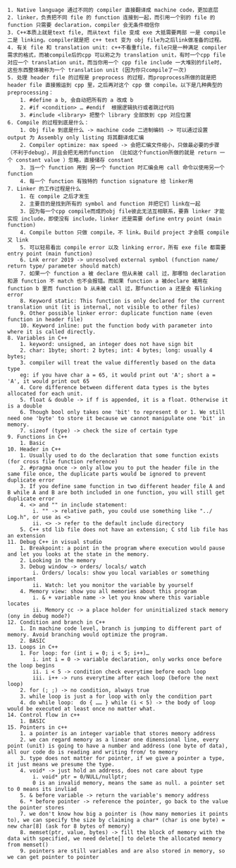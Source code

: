	1. Native language 通过不同的 compiler 直接翻译成 machine code，更加底层
	2. linker，负责把不同 file 的 function 连接到一起，而引用一个别的 file 的 function 只需要 declaration，compiler 会无条件相信你
	3. C++本质上就是text file, 而从text file 变成 exe 大抵需要两部 一是 compile 二是 linking。compiler就是把 c++ text 变为 obj file为之后link做准备的过程。
	4. 有关 file 和 translation unit: c++不看重file，file只是一种满足 compiler需求的格式，而被compile后的cpp 可以称之为 translation unit，有时一个cpp file 对应一个 translation unit，而当你用一个 cpp file include 一大堆别的file时，这些东西整体被称为一个 translation unit (因为你只compile了一次)
	5. 处理 header file 的过程是 preprocess 的过程，而proprocess所做的就是把 header file 直接搬运到 cpp 里，之后再对这个 cpp 做 compile。以下是几种典型的 preprocessing：
		1. #define a b, 会自动把所有的 a 改成 b
		2. #if <condition> … #endif  根据逻辑执行或者跳过代码
		3. #include <library> 把整个 library 全部放到 cpp 对应位置
	6. Compile 的过程到底是什么：
		1. Obj file 到底是什么 -> machine code 二进制编码 -> 可以通过设置 output 为 Assembly only listing 将其翻译成汇编
		2. Compiler optimize: max speed -> 会把汇编文件缩小，只做最必要的步骤（不利于debug），并且会把无用的function （比如这个function所做的就是 return 一个 constant value ）忽略，直接储存 constant
		3. 当一个 function 用到 另一个 function 时汇编会用 call 命令以使用另一个function
		4. 每一个 function 有独特的 function signature 给 linker用
	7. Linker 的工作过程是什么
		1. 在 compile 之后才发生
		2. 主要目的是找到所有的 symbol and function 并把它们 link在一起
		3. 因为每一个cpp compile而成的obj file彼此无法互相联系，要靠 linker 才能实现 include，即使没有 include，linker 还是需要 define entry point (main function)
		4. Compile button 只做 compile，不 link。Build project 才会既 compile 又 link
		5. 可以轻易看出 compile error 以及 linking error，所有 exe file 都需要 entry point (main function)
		6. Lnk error 2019 -> unresolved external symbol (function name/ return type/ parameter should match)
		7. 如果一个 function a 被 declare 但从未被 call 过，那哪怕 declaration 和源 function 不 match 也不会报错。而如果 function a 被declare 被用在 function b 里而 function b 从未被 call 过，那function a 还是会 有linking error
		8. Keyword static: This function is only declared for the current translation unit (it is internal, not visible to other files)
		9. Other possible linker error: duplicate function name (even function in header file)
		10. Keyword inline: put the function body with parameter into where it is called directly.
	8. Variables in C++
		1. keyword: unsigned, an integer does not have sign bit
		2. char: 1byte; short: 2 bytes; int: 4 bytes; long: usually 4 bytes;
		3. compiler will treat the value differently based on the data type 
		eg: if you have char a = 65, it would print out 'A'; short a = 'A', it would print out 65  
		4. Core difference between different data types is the bytes allocated for each unit.
		5. float & double -> if f is appended, it is a float. Otherwise it is a double
		6. Though bool only takes one 'bit' to represent 0 or 1. We still need one 'byte' to store it because we cannot manipulate one 'bit' in memory.
		7. sizeof (type) -> check the size of certain type
	9. Functions in C++
		1. Basic
	10. Header in C++
		1. Usually used to do the declaration that some function exists (for cross file function reference)
		2. #pragma once -> only allow you to put the header file in the same file once, the duplicate parts would be ignored to prevent duplicate error
		3. If you define same function in two different header file A and B while A and B are both included in one function, you will still get duplicate error
		4. <> and "" in include statement: 
			i. "" -> relative path, you could use something like "../ Log.h", or use as <>
			ii. <> -> refer to the default include directory
		5. C++ std lib file does not have an extension; C std lib file has an extension
	11. Debug C++ in visual studio
		1. Breakpoint: a point in the program where execution would pause and let you looks at the state in the memory.
		2. Looking in the memory
		3. Debug window -> orders/ locals/ watch
			i. Orders/ locals: show you local variables or something important
			ii. Watch: let you monitor the variable by yourself
		4. Memory view: show you all memories about this program
			i. & + variable name -> let you know where this variable locates
			ii. Memory cc -> a place holder for uninitialized stack memory (ony in debug mode?)
	12. Condition and branch in C++
		1. In machine code level, branch is jumping to different part of memory. Avoid branching would optimize the program.
		2. BASIC
	13. Loops in C++
		1. For loop: for (int i = 0; i < 5; i++)…
			i. int i = 0 -> variable declaration, only works once before the loop begins
			ii. i < 5 -> condition check everytime before each loop
			iii. i++ -> runs everytime after each loop (before the next loop)
		2. for (; ;) -> no condition, always true
		3. while loop is just a for loop with only the condition part
		4. do while loop:  do { …… } while (i < 5) -> the body of loop would be executed at least once no matter what.
	14. Control flow in c++
		1. BASIC
	15. Pointers in c++
		1. a pointer is an integer variable that stores memory address
		2. we can regard memory as a linear one dimensional line, every point (unit) is going to have a number and address (one byte of data), all our code do is reading and writing from/ to memory
		3. type does not matter for pointer, if we give a pointer a type, it just means we presume the type.
		4. void* -> just hold an address, does not care about type
			i. void* ptr = 0/NULL/nullptr;
			0 is an invalid memory, means the same as null. a pointer set to 0 means its invliad
		5. & before variable -> return the variable's memory address
		6. * before pointer -> reference the pointer, go back to the value the pointer stores 
		7. we don't know how big a pointer is (how many memories it points to), we can specify the size by claiming a char* (char is one byte) = new char[8] (ask for 8 bytes of memory)
		8. memset(ptr, value, bytes) -> fill the block of memory with the data with specified, we need delete[] to delete the allocated memory from memset()
		9. pointers are still variables and are also stored in memory, so we can get pointer to pointer
